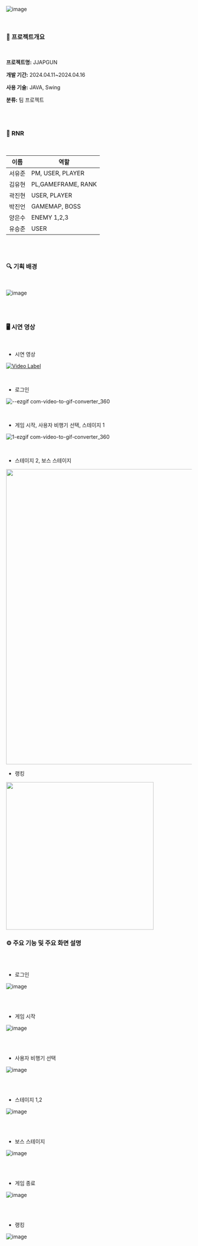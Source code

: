 
![image](https://github.com/PDA-JJAPGUN/JJAPGUN/assets/79782666/fe326a8c-e9f0-4d0b-b6e8-d78565fa577b)

<br>

### 📒 프로젝트개요

<br>

**프로젝트명:** JJAPGUN

**개발 기간:** 2024.04.11~2024.04.16

**사용 기술:** JAVA, Swing

**분류:** 팀 프로젝트

<br>
<br>

### 👥 RNR

<br>

|이름|역할|
|----|----|
|서유준|PM, USER, PLAYER|
|김유현|PL,GAMEFRAME, RANK|
|곽진현|USER, PLAYER|
|박진언|GAMEMAP, BOSS|
|양은수|ENEMY 1,2,3|
|유승준|USER|

<br>
<br>

### 🔍 기획 배경

<br>

  
![image](https://github.com/PDA-JJAPGUN/JJAPGUN/assets/79782666/61a845cd-7a62-4351-b049-f8fc40d0b9a5)

<br>
<br>


### 🖥️ 시연 영상

<br>


- 시연 영상

[![Video Label](http://img.youtube.com/vi/Wa8OuhzEfSo/0.jpg)](https://youtu.be/Wa8OuhzEfSo)

<br>

- 로그인

![--ezgif com-video-to-gif-converter_360](https://github.com/parkjineon/java-practice/assets/79782666/450e2aa8-a933-4e52-a61c-68cf1d9f896a)

<br>

- 게임 시작, 사용자 비행기 선택, 스테이지 1

![1-ezgif com-video-to-gif-converter_360](https://github.com/parkjineon/java-practice/assets/79782666/9dee7e51-114a-48a4-b4ae-02b43775aae4)

<br>

- 스테이지 2, 보스 스테이지

<img src = "https://github.com/PDA-JJAPGUN/JJAPGUN/assets/37354574/988bded2-fa76-4f5e-a826-2de17d3ac801" width="800px">



<br>

- 랭킹

<img src = "https://github.com/PDA-JJAPGUN/JJAPGUN/assets/37354574/346b2ac9-cc8e-49fe-9989-da71dff3d621" width="400px">

<br>


### ⚙️ 주요 기능 및 주요 화면 설명


<br>
<br>

- 로그인



![image](https://github.com/PDA-JJAPGUN/JJAPGUN/assets/79782666/2a4af21e-2c46-4291-b199-85605be07557)

<br>
<br>


- 게임 시작


![image](https://github.com/PDA-JJAPGUN/JJAPGUN/assets/79782666/21195f23-34cf-4738-9bce-88ad205fe1b6)

<br>
<br>

- 사용자 비행기 선택



![image](https://github.com/PDA-JJAPGUN/JJAPGUN/assets/79782666/07d99fbe-9b05-4500-9cc6-f24f3e68c432)

<br>
<br>

- 스테이지 1,2

![image](https://github.com/PDA-JJAPGUN/JJAPGUN/assets/79782666/1d218532-8fae-4def-a830-e00e79106194)

<br>
<br>


- 보스 스테이지

  

![image](https://github.com/PDA-JJAPGUN/JJAPGUN/assets/79782666/72768460-006a-48c2-8ce1-212ecbd65983)

<br>
<br>

- 게임 종료


![image](https://github.com/PDA-JJAPGUN/JJAPGUN/assets/79782666/84d594da-6497-4f49-9612-da8db07ba155)


<br>
<br>

- 랭킹


![image](https://github.com/PDA-JJAPGUN/JJAPGUN/assets/79782666/f4cfc7a2-fde3-4591-8b2f-aed2c0baa1f7)





